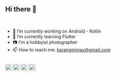 ## Hi there 👋

<br>

- 🔭 I’m currently working on Android - Kotlin
- 🌱 I’m currently learning Flutter
- 📷 I'm a hobbyist photographer
- 📫 How to reach me: karanginimav@gmail.com

<br>

<!--[![Twitter: karanginimav](https://img.shields.io/twitter/url?style=social&url=https%3A%2F%2Ftwitter.com%2Fkaranginimav)](https://twitter.com/karanginimav)
[![Linkedin: karanginimav](https://img.shields.io/badge/-karanginimav-blue?style=flat-square&logo=Linkedin&logoColor=white&link=https://www.linkedin.com/in/karanginimav/)](https://www.linkedin.com/in/karanginimav/)
[![GitHub karanginimav](https://img.shields.io/github/followers/karanginimav?label=follow&style=social)](https://github.com/karanginimav)-->

<a href="https://twitter.com/karanginimav">
  <img align="left" alt="Karan's Twitter" width="22px" src="https://cdn.jsdelivr.net/npm/simple-icons@v3/icons/twitter.svg" />
</a>
<a href="https://linkedin.com/in/karanginimav">
  <img align="left" alt="Karan's Linkdein" width="22px" src="https://cdn.jsdelivr.net/npm/simple-icons@v3/icons/linkedin.svg" />
</a>
<a href="https://github.com/karanginimav">
  <img align="left" alt="Karan's Github" width="22px" src="https://cdn.jsdelivr.net/npm/simple-icons@v3/icons/github.svg" />
</a>
<a href="https://instagram.com/live_karan/">
  <img align="left" alt="Karan's Instagram" width="22px" src="https://cdn.jsdelivr.net/npm/simple-icons@v3/icons/instagram.svg" />
</a>
<!--
**karanginimav/karanginimav** is a ✨ _special_ ✨ repository because its `README.md` (this file) appears on your GitHub profile.

Here are some ideas to get you started:

- 🔭 I’m currently working on ...
- 🌱 I’m currently learning ...
- 👯 I’m looking to collaborate on ...
- 🤔 I’m looking for help with ...
- 💬 Ask me about ...
- 📫 How to reach me: ...
- 😄 Pronouns: ...
- ⚡ Fun fact: ...
-->

